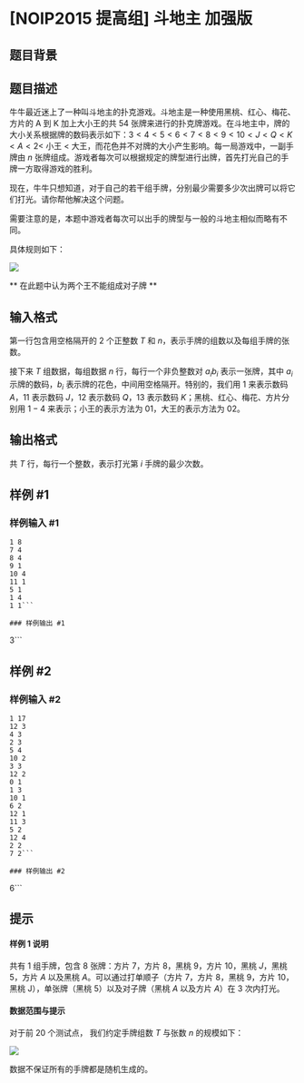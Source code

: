 # [NOIP2015 提高组] 斗地主 加强版

## 题目背景



## 题目描述

牛牛最近迷上了一种叫斗地主的扑克游戏。斗地主是一种使用黑桃、红心、梅花、方片的 A 到 K 加上大小王的共 $54$ 张牌来进行的扑克牌游戏。在斗地主中，牌的大小关系根据牌的数码表示如下：$3<4<5<6<7<8<9<10<J<Q<K<A<2<$ 小王 $<$ 大王，而花色并不对牌的大小产生影响。每一局游戏中，一副手牌由 $n$ 张牌组成。游戏者每次可以根据规定的牌型进行出牌，首先打光自己的手牌一方取得游戏的胜利。


现在，牛牛只想知道，对于自己的若干组手牌，分别最少需要多少次出牌可以将它们打光。请你帮他解决这个问题。


需要注意的是，本题中游戏者每次可以出手的牌型与一般的斗地主相似而略有不同。


具体规则如下：

 ![](https://cdn.luogu.com.cn/upload/pic/1827.png) 

** 在此题中认为两个王不能组成对子牌 **


## 输入格式

第一行包含用空格隔开的 $2$ 个正整数 $T$ 和 $n$，表示手牌的组数以及每组手牌的张数。


接下来 $T$ 组数据，每组数据 $n$ 行，每行一个非负整数对 $a_ib_i$ 表示一张牌，其中 $a_i$ 示牌的数码，$b_i$ 表示牌的花色，中间用空格隔开。特别的，我们用 $1$ 来表示数码 $A$，$11$ 表示数码 $J$，$12$ 表示数码 $Q$，$13$ 表示数码 $K$；黑桃、红心、梅花、方片分别用 $1-4$ 来表示；小王的表示方法为 $01$，大王的表示方法为 $02$。


## 输出格式

共 $T$ 行，每行一个整数，表示打光第 $i$ 手牌的最少次数。


## 样例 #1

### 样例输入 #1
```
1 8
7 4
8 4
9 1
10 4
11 1
5 1
1 4
1 1```

### 样例输出 #1

```
3```

## 样例 #2

### 样例输入 #2
```
1 17
12 3
4 3
2 3
5 4
10 2
3 3
12 2
0 1
1 3
10 1
6 2
12 1
11 3
5 2
12 4
2 2
7 2```

### 样例输出 #2

```
6```

## 提示

#### 样例 1 说明

共有 $1$ 组手牌，包含 $8$ 张牌：方片 $7$，方片 $8$，黑桃 $9$，方片 $10$，黑桃 $J$，黑桃 $5$，方片 $A$ 以及黑桃 $A$。可以通过打单顺子（方片 $7$，方片 $8$，黑桃 $9$，方片 $10$，黑桃 J），单张牌（黑桃 $5$）以及对子牌（黑桃 $A$ 以及方片 $A$）在 $3$ 次内打光。

#### 数据范围与提示

对于前 $20$ 个测试点， 我们约定手牌组数 $T$ 与张数 $n$ 的规模如下：

 ![](https://cdn.luogu.com.cn/upload/pic/1828.png) 

数据不保证所有的手牌都是随机生成的。

